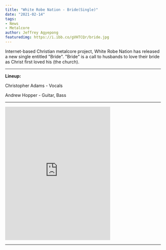 ```yaml
---
title: "White Robe Nation - Bride(Single)"
date: "2021-02-14"
tags:
- News
- Metalcore
author: Jeffrey Agyepong
featuredimg: https://i.ibb.co/gVHTCQr/bride.jpg
---
```


Internet-based Christian metalcore project, White Robe Nation has released a new single entitled "Bride". "Bride" is a call to husbands to love their bride as Christ first loved his (the church). 

<hr>

**Lineup:**

Christopher Adams - Vocals

Andrew Hopper - Guitar, Bass



<hr>

<iframe style="border: 0; width: 340px; height: 432px;" src="https://bandcamp.com/EmbeddedPlayer/track=1402211025/size=large/bgcol=ffffff/linkcol=0687f5/tracklist=false/transparent=true/" seamless><a href="https://whiterobenation.bandcamp.com/track/bride">Bride by White Robe Nation</a></iframe>

<hr>